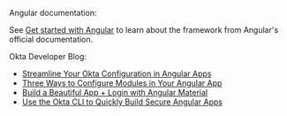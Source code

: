 Angular documentation:

See [Get started with Angular](https://angular.io/start) to learn about the framework from Angular's official documentation.

Okta Developer Blog:

* [Streamline Your Okta Configuration in Angular Apps](https://developer.okta.com/blog/2023/03/07/angular-forroot)
* [Three Ways to Configure Modules in Your Angular App](https://developer.okta.com/blog/2022/02/24/angular-async-config)
* [Build a Beautiful App + Login with Angular Material](https://developer.okta.com/blog/2020/01/21/angular-material-login)
* [Use the Okta CLI to Quickly Build Secure Angular Apps](https://developer.okta.com/blog/2020/12/03/angular-okta)